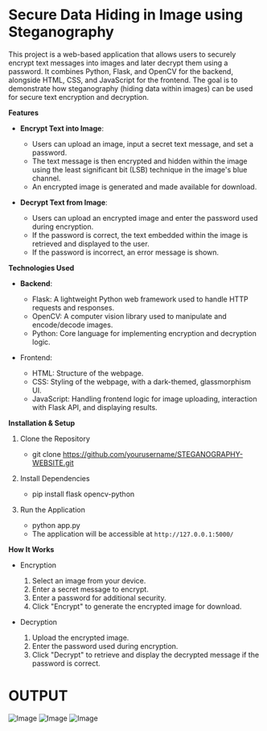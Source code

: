 # Secure Data Hiding in Image using Steganography

This project is a web-based application that allows users to securely encrypt text messages into images and later decrypt them using a password. It combines Python, Flask, and OpenCV for the backend, alongside HTML, CSS, and JavaScript for the frontend. The goal is to demonstrate how steganography (hiding data within images) can be used for secure text encryption and decryption.

**Features**
- **Encrypt Text into Image**:
  - Users can upload an image, input a secret text message, and set a password.
  - The text message is then encrypted and hidden within the image using the least significant bit (LSB) technique in the image's blue channel.
  - An encrypted image is generated and made available for download.

- **Decrypt Text from Image**:
  - Users can upload an encrypted image and enter the password used during encryption.
  - If the password is correct, the text embedded within the image is retrieved and displayed to the user.
  - If the password is incorrect, an error message is shown.

**Technologies Used**
- **Backend**:
  - Flask: A lightweight Python web framework used to handle HTTP requests and responses.
  - OpenCV: A computer vision library used to manipulate and encode/decode images.
  - Python: Core language for implementing encryption and decryption logic.

- Frontend:
  - HTML: Structure of the webpage.
  - CSS: Styling of the webpage, with a dark-themed, glassmorphism UI.
  - JavaScript: Handling frontend logic for image uploading, interaction with Flask API, and displaying results.
 
**Installation & Setup**
1. Clone the Repository
   - git clone https://github.com/yourusername/STEGANOGRAPHY-WEBSITE.git

2. Install Dependencies
   - pip install flask opencv-python

3. Run the Application
   - python app.py
   - The application will be accessible at `http://127.0.0.1:5000/`

**How It Works**
- Encryption
  1. Select an image from your device.
  2. Enter a secret message to encrypt.
  3. Enter a password for additional security.
  4. Click "Encrypt" to generate the encrypted image for download.

- Decryption
  1. Upload the encrypted image.
  2. Enter the password used during encryption.
  3. Click "Decrypt" to retrieve and display the decrypted message if the password is correct.

# **OUTPUT**
![Image](https://github.com/user-attachments/assets/33a5c46e-975f-41a6-b87e-d7ce288b49cd)
![Image](https://github.com/user-attachments/assets/019e65f6-028d-4480-a798-efb0fe884923)
![Image](https://github.com/user-attachments/assets/11d3d978-86e7-4659-a803-3b104b616b6d)
